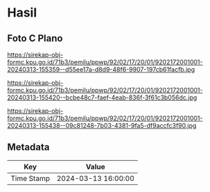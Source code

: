 # Hasil

## Foto C Plano

https://sirekap-obj-formc.kpu.go.id/71b3/pemilu/ppwp/92/02/17/20/01/9202172001001-20240313-155359--d55ee17a-d8d9-48f6-9907-197cb61facfb.jpg

https://sirekap-obj-formc.kpu.go.id/71b3/pemilu/ppwp/92/02/17/20/01/9202172001001-20240313-155420--bcbe48c7-faef-4eab-836f-3f61c3b056dc.jpg

https://sirekap-obj-formc.kpu.go.id/71b3/pemilu/ppwp/92/02/17/20/01/9202172001001-20240313-155438--09c81248-7b03-4381-9fa5-df9accfc3f90.jpg


## Metadata

| Key        | Value               |
| ---------- | ------------------- |
| Time Stamp | 2024-03-13 16:00:00 |




